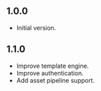 ## 1.0.0

- Initial version.

## 1.1.0

- Improve template engine.
- Improve authentication.
- Add asset pipeline support.
